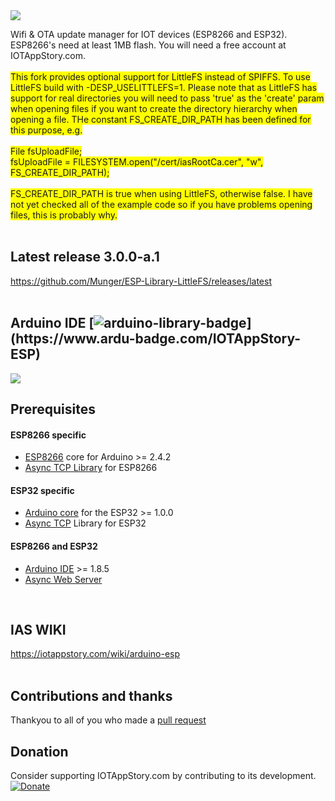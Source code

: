 <img src="https://github.com/iotappstory/ESP-Library/blob/master/readme.jpg"/>

Wifi & OTA update manager for IOT devices (ESP8266 and ESP32). ESP8266's need at least 1MB flash. You will need a free account at IOTAppStory.com.
</br></br>
<span style="background-color: #FFFF00">
This fork provides optional support for LittleFS instead of SPIFFS.
To use LittleFS build with -DESP_USELITTLEFS=1. Please note that as LittleFS has support for real directories you will need to pass 'true' as the 'create' param when opening files if you want to create the directory hierarchy when opening a file. THe constant FS_CREATE_DIR_PATH has been defined for this purpose, e.g.
</br></br>
File fsUploadFile;</br>
fsUploadFile = FILESYSTEM.open("/cert/iasRootCa.cer", "w", FS_CREATE_DIR_PATH);
</br></br>
FS_CREATE_DIR_PATH is true when using LittleFS, otherwise false. I have not yet checked all of the example code so if you have problems opening files, this is probably why.
</span>
</br></br>

## Latest release 3.0.0-a.1
https://github.com/Munger/ESP-Library-LittleFS/releases/latest
</br></br>

## Arduino IDE [![arduino-library-badge](https://www.ardu-badge.com/badge/IOTAppStory-ESP.svg?)](https://www.ardu-badge.com/IOTAppStory-ESP)
<img src="https://github.com/iotappstory/ESP8266-Library/blob/master/arduinoIDE_lib_manager.jpg"/>
</br>

## Prerequisites
#### ESP8266 specific
- <a href="https://github.com/esp8266/Arduino" target="_blank">ESP8266</a> core for Arduino &gt;= 2.4.2
- <a href="https://github.com/me-no-dev/ESPAsyncTCP" target="_blank">Async TCP Library</a> for ESP8266

#### ESP32 specific
- <a href="https://github.com/espressif/arduino-esp32" target="_blank">Arduino core</a> for the ESP32 &gt;= 1.0.0
- <a href="https://github.com/me-no-dev/AsyncTCP" target="_blank">Async TCP</a> Library for ESP32

#### ESP8266 and ESP32
- <a href="https://www.arduino.cc/en/Main/Software" target="_blank">Arduino IDE</a> &gt;= 1.8.5
- <a href="https://github.com/me-no-dev/ESPAsyncWebServer" target="_blank">Async Web Server</a>
</br>

## IAS WIKI
https://iotappstory.com/wiki/arduino-esp</br></br>

## Contributions and thanks
Thankyou to all of you who made a [pull request](https://github.com/iotappstory/ESP-Library/graphs/contributors)</br>

## Donation
Consider supporting IOTAppStory.com by contributing to its development.</br>
[![Donate](https://img.shields.io/badge/Donate-PayPal-green.svg)](https://www.paypal.com/cgi-bin/webscr?cmd=_s-xclick&hosted_button_id=5LQHCDGKDMW38)
